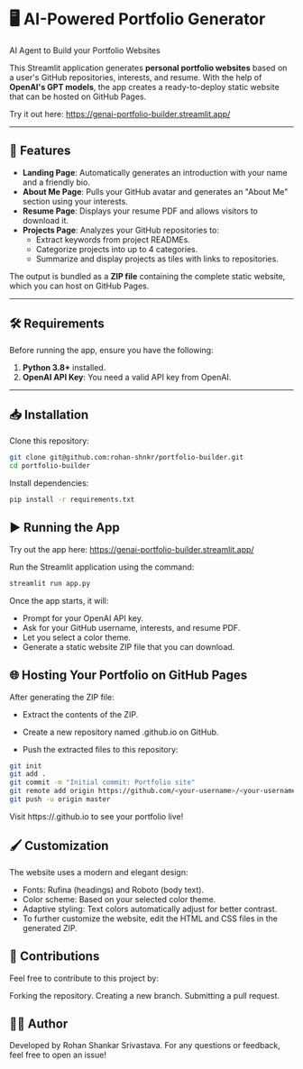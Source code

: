 # 🖥️ AI-Powered Portfolio Generator

AI Agent to Build your Portfolio Websites

This Streamlit application generates **personal portfolio websites** based on a user's GitHub repositories, interests, and resume. With the help of **OpenAI's GPT models**, the app creates a ready-to-deploy static website that can be hosted on GitHub Pages.

Try it out here: https://genai-portfolio-builder.streamlit.app/

---

## 🚀 Features

- **Landing Page**: Automatically generates an introduction with your name and a friendly bio.
- **About Me Page**: Pulls your GitHub avatar and generates an "About Me" section using your interests.
- **Resume Page**: Displays your resume PDF and allows visitors to download it.
- **Projects Page**: Analyzes your GitHub repositories to:
  - Extract keywords from project READMEs.
  - Categorize projects into up to 4 categories.
  - Summarize and display projects as tiles with links to repositories.

The output is bundled as a **ZIP file** containing the complete static website, which you can host on GitHub Pages.

---

## 🛠️ Requirements

Before running the app, ensure you have the following:

1. **Python 3.8+** installed.
2. **OpenAI API Key**: You need a valid API key from OpenAI.

---

## 📥 Installation

Clone this repository:

```bash
git clone git@github.com:rohan-shnkr/portfolio-builder.git
cd portfolio-builder
```

Install dependencies:

```bash
pip install -r requirements.txt
```

## ▶️ Running the App

Try out the app here: https://genai-portfolio-builder.streamlit.app/

Run the Streamlit application using the command:

```bash
streamlit run app.py
```

Once the app starts, it will:

- Prompt for your OpenAI API key.
- Ask for your GitHub username, interests, and resume PDF.
- Let you select a color theme.
- Generate a static website ZIP file that you can download.

## 🌐 Hosting Your Portfolio on GitHub Pages

After generating the ZIP file:

- Extract the contents of the ZIP.

- Create a new repository named <your-github-username>.github.io on GitHub.

- Push the extracted files to this repository:

```bash
git init
git add .
git commit -m "Initial commit: Portfolio site"
git remote add origin https://github.com/<your-username>/<your-username>.github.io.git
git push -u origin master
```

Visit https://<your-username>.github.io to see your portfolio live!

## 🖌️ Customization

The website uses a modern and elegant design:

- Fonts: Rufina (headings) and Roboto (body text).
- Color scheme: Based on your selected color theme.
- Adaptive styling: Text colors automatically adjust for better contrast.
- To further customize the website, edit the HTML and CSS files in the generated ZIP.

## 🤝 Contributions
Feel free to contribute to this project by:

Forking the repository.
Creating a new branch.
Submitting a pull request.

## 🧑‍💻 Author
Developed by Rohan Shankar Srivastava. For any questions or feedback, feel free to open an issue!
